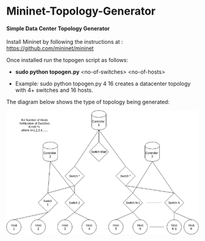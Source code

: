 # Mininet-Topology-Generator
#### Simple Data Center Topology Generator <br/>


Install Mininet by following the instructions at : <br/>
https://github.com/mininet/mininet<br/>

Once installed run the topogen script as follows: <br/>

- **sudo python topogen.py** \<no-of-switches\> \<no-of-hosts\> <br/>

- Example: sudo python topogen.py 4 16 creates a datacenter topology with 4+ switches and 16 hosts. <br/>

The diagram below shows the type of topology being generated: <br/>

<p align="center">
<img src="https://github.com/praneet195/Mininet-Topology-Generator/blob/master/topo.png">
</p>

